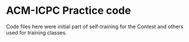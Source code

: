 # ACM-ICPC Practice code
Code files here were initial part of self-training for the Contest and others used for training classes.
